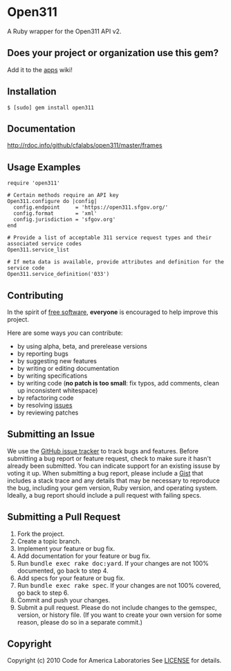 Open311
=======
A Ruby wrapper for the Open311 API v2.

Does your project or organization use this gem?
------------------------------------------
Add it to the [apps](http://github.com/cfalabs/open311/wiki/apps) wiki!

Installation
------------
    $ [sudo] gem install open311

Documentation
-------------
<http://rdoc.info/github/cfalabs/open311/master/frames>

Usage Examples
--------------
    require 'open311'
    
    # Certain methods require an API key
    Open311.configure do |config|
      config.endpoint     = 'https://open311.sfgov.org/'
      config.format       = 'xml'
      config.jurisdiction = 'sfgov.org'
    end
    
    # Provide a list of acceptable 311 service request types and their associated service codes
    Open311.service_list
    
    # If meta data is available, provide attributes and definition for the service code
    Open311.service_definition('033')

Contributing
------------
In the spirit of [free software](http://www.fsf.org/licensing/essays/free-sw.html), **everyone** is encouraged to help improve this project.

Here are some ways *you* can contribute:

* by using alpha, beta, and prerelease versions
* by reporting bugs
* by suggesting new features
* by writing or editing documentation
* by writing specifications
* by writing code (**no patch is too small**: fix typos, add comments, clean up inconsistent whitespace)
* by refactoring code
* by resolving [issues](http://github.com/cfalabs/open311/issues)
* by reviewing patches

Submitting an Issue
-------------------
We use the [GitHub issue tracker](http://github.com/cfalabs/open311/issues) to track bugs and
features. Before submitting a bug report or feature request, check to make sure it hasn't already
been submitted. You can indicate support for an existing issuse by voting it up. When submitting a
bug report, please include a [Gist](http://gist.github.com/) that includes a stack trace and any
details that may be necessary to reproduce the bug, including your gem version, Ruby version, and
operating system. Ideally, a bug report should include a pull request with failing specs.

Submitting a Pull Request
-------------------------
1. Fork the project.
2. Create a topic branch.
3. Implement your feature or bug fix.
4. Add documentation for your feature or bug fix.
5. Run <tt>bundle exec rake doc:yard</tt>. If your changes are not 100% documented, go back to step 4.
6. Add specs for your feature or bug fix.
7. Run <tt>bundle exec rake spec</tt>. If your changes are not 100% covered, go back to step 6.
8. Commit and push your changes.
9. Submit a pull request. Please do not include changes to the gemspec, version, or history file. (If you want to create your own version for some reason, please do so in a separate commit.)

Copyright
---------
Copyright (c) 2010 Code for America Laboratories
See [LICENSE](https://github.com/cfalabs/open311/blob/master/LICENSE.mkd) for details.
